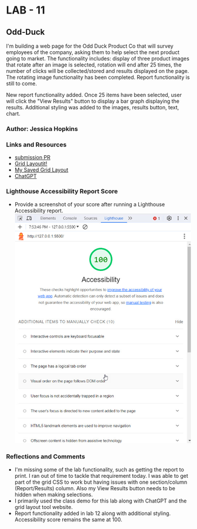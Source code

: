 # LAB - 11

## Odd-Duck

I'm building a web page for the Odd Duck Product Co that will survey employees of the company, asking them to help select the next product going to market.  The functionality includes:  display of three product images that rotate after an image is selected, rotation will end after 25 times, the number of clicks will be collected/stored and results displayed on the page.  The rotating image functionality has been completed.  Report functionality is still to come.

New report functionality added.  Once 25 items have been selected, user will click the "View Results" button to display a bar graph displaying the results.  Additional styling was added to the images, results button, text, chart.

### Author: Jessica Hopkins

### Links and Resources

* [submission PR](https://github.com/jessicahopkins/odd-duck/pull/1#issue-1980501576)
* [Grid Layoutit!](https://grid.layoutit.com/)
* [My Saved Grid Layout](https://grid.layoutit.com/?id=WtH57Yx)
* [ChatGPT](https://chat.openai.com/share/7c28965b-4f2a-4b3a-baf3-a0996f017f6a)


### Lighthouse Accessibility Report Score

* Provide a screenshot of your score after running a Lighthouse Accessibility report.
![Lighthouse Score](img/Lighthouse-Odd%20Duck%20-%20Lab11%202023-11-06_19-54-05.jpg)

### Reflections and Comments

* I'm missing some of the lab functionality, such as getting the report to print.  I ran out of time to tackle that requirement today.  I was able to get part of the grid CSS to work but having issues with one section/column (Report/Results) column.  Also my View Results button needs to be hidden when making selections.
* I primarily used the class demo for this lab along with ChatGPT and the grid layout tool website.
* Report functionality added in lab 12 along with additional styling. Accessibility score remains the same at 100.
